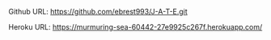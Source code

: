 Github URL:
https://github.com/ebrest993/J-A-T-E.git

Heroku URL:
https://murmuring-sea-60442-27e9925c267f.herokuapp.com/
